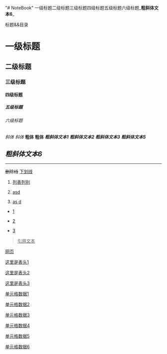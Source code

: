 "# NoteBook" 
一级标题二级标题三级标题四级标题五级标题六级标题_**粗斜体文本6**_

标题&&目录

# 一级标题

## 二级标题

### 三级标题

#### 四级标题

##### 五级标题

###### 六级标题

_斜体_ _斜体_ **粗体** **粗体** **_粗斜体文本1_** **_粗斜体文本2_** **_粗斜体文本3_** _**粗斜体文本5**_

## _**粗斜体文本6**_

---

~~删除线~~ <u>下划线<u>

1.  列表列别
    
2.  asd
    
3.  as d
    

-   1
    
-   2
    
-   3
    

> 引用文本

[网页](www.baidu.com)

这里是表头1

这里是表头2

这里是表头3

单元格数据1

单元格数据2

单元格数据3

单元格数据4

单元格数据5

单元格数据6